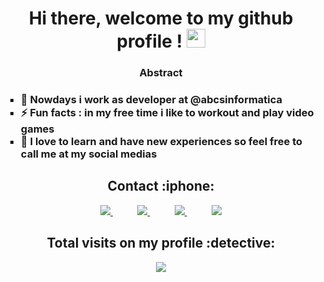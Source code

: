 <h1 align="center"> Hi there, welcome to my github profile !  <img src="https://raw.githubusercontent.com/iampavangandhi/iampavangandhi/master/gifs/Hi.gif" width="30px"</h1>

<h3 align = "center"> Abstract <h3>


<body>
<p>	
<ul type= "square"> <li> 🔭 Nowdays i work as developer at @abcsinformatica</li>
<li>⚡ Fun facts : in my free time i like to workout and play video games</li>
<li>💬 I love to learn and have new experiences so feel free to call me at my social medias</li> 
</ul>	
</p>	
</body>

<h2 align = "center"> Contact :iphone:</h2>

<p align="center">
        <a href="https://www.facebook.com/guilherme.cavenaghi">
        <img  src="https://img.shields.io/badge/facebook-%230027B5?&style=for-the-badge&logo=facebook&logoColor=white&link=mailto:https://www.facebook.com/guilherme.cavenaghi">
    </a>
    &nbsp;&nbsp;&nbsp;&nbsp;&nbsp;&nbsp;&nbsp;&nbsp;&nbsp;
    <a href="https://github.com/Guilherme-del">
        <img  src="https://img.shields.io/badge/github-%23100000.svg?&style=for-the-badge&logo=github&logoColor=white&link=mailto:https://github.com/https://github.com/Guilherme-del">
    </a>
    &nbsp;&nbsp;&nbsp;&nbsp;&nbsp;&nbsp;&nbsp;&nbsp;&nbsp;
    <a href="mailto:guilherme.cavenaghi@alunos.fho.edu.br">
        <img src="https://img.shields.io/badge/gmail-D14836?&style=for-the-badge&logo=gmail&logoColor=white&link=mailto:guilherme.cavenaghi@alunos.fho.edu.br">
    </a>
    &nbsp;&nbsp;&nbsp;&nbsp;&nbsp;&nbsp;&nbsp;&nbsp;&nbsp;
    <a href="https://www.linkedin.com/in/guilherme-cavenaghi-589166166/">
        <img src="https://img.shields.io/badge/linkedin-%230077B5.svg?&style=for-the-badge&logo=linkedin&logoColor=white&link=mailto:https://www.linkedin.com/in/guilherme-cavenaghi-589166166/">
    </a>
</p>

<p align="center"> 

  <h2 align = "center">Total visits on my profile :detective: <br></h2>
 <p align="center"> 
   <img alingn="center" src="https://profile-counter.glitch.me/Guilherme-del/count.svg" />
 </p>

<!--
*Guilherme-del/cavenaghi-dev** is a ✨ _special_ ✨ repository because its `README.md` (this file) appears on your GitHub profile.
